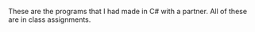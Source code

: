 These are the programs that I had made in C# with a partner.  All of these are in class assignments.
